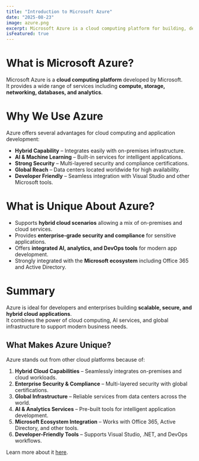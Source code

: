 ```yaml
---
title: "Introduction to Microsoft Azure"
date: "2025-08-23"
image: azure.png
excerpt: Microsoft Azure is a cloud computing platform for building, deploying, and managing applications through Microsoft-managed data centers.
isFeatured: true
---
```


# What is Microsoft Azure?

Microsoft Azure is a **cloud computing platform** developed by Microsoft.  
It provides a wide range of services including **compute, storage, networking, databases, and analytics**.

# Why We Use Azure

Azure offers several advantages for cloud computing and application development:

- **Hybrid Capability** – Integrates easily with on-premises infrastructure.  
- **AI & Machine Learning** – Built-in services for intelligent applications.  
- **Strong Security** – Multi-layered security and compliance certifications.  
- **Global Reach** – Data centers located worldwide for high availability.  
- **Developer Friendly** – Seamless integration with Visual Studio and other Microsoft tools.  

# What is Unique About Azure?

- Supports **hybrid cloud scenarios** allowing a mix of on-premises and cloud services.  
- Provides **enterprise-grade security and compliance** for sensitive applications.  
- Offers **integrated AI, analytics, and DevOps tools** for modern app development.  
- Strongly integrated with the **Microsoft ecosystem** including Office 365 and Active Directory.  

# Summary

Azure is ideal for developers and enterprises building **scalable, secure, and hybrid cloud applications**.  
It combines the power of cloud computing, AI services, and global infrastructure to support modern business needs.

## What Makes Azure Unique?

Azure stands out from other cloud platforms because of:

1. **Hybrid Cloud Capabilities** – Seamlessly integrates on-premises and cloud workloads.  
2. **Enterprise Security & Compliance** – Multi-layered security with global certifications.  
3. **Global Infrastructure** – Reliable services from data centers across the world.  
4. **AI & Analytics Services** – Pre-built tools for intelligent application development.  
5. **Microsoft Ecosystem Integration** – Works with Office 365, Active Directory, and other tools.  
6. **Developer-Friendly Tools** – Supports Visual Studio, .NET, and DevOps workflows.

Learn more about it [here](https://azure.microsoft.com/en-us/overview/what-is-azure/).
